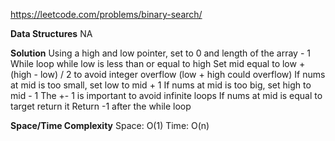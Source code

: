 https://leetcode.com/problems/binary-search/

**Data Structures**
	NA

**Solution**
	Using a high and low pointer, set to 0 and length of the array - 1
	While loop while low is less than or equal to high
	Set mid equal to low + (high - low) / 2 to avoid integer overflow (low + high could overflow)
	If nums at mid is too small, set low to mid + 1
	If nums at mid is too big, set high to mid - 1
	The +- 1 is important to avoid infinite loops
	If nums at mid is equal to target return it
	Return -1 after the while loop

**Space/Time Complexity**
	Space: O(1)
	Time: O(n)